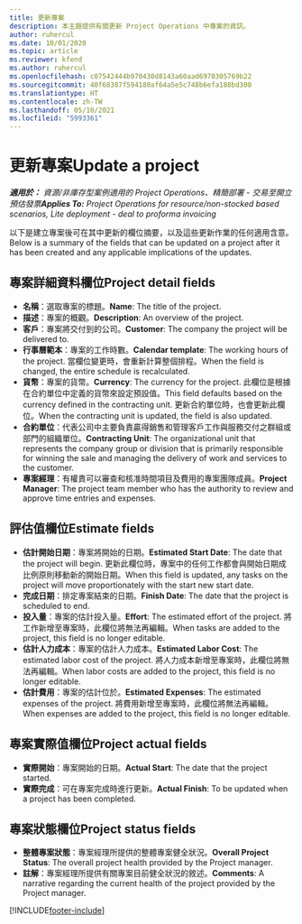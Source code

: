 ```yaml
---
title: 更新專案
description: 本主題提供有關更新 Project Operations 中專案的資訊。
author: ruhercul
ms.date: 10/01/2020
ms.topic: article
ms.reviewer: kfend
ms.author: ruhercul
ms.openlocfilehash: c07542444b970430d8143a60aad6970305769b22
ms.sourcegitcommit: 40f68387f594180af64a5e5c748b6efa188bd300
ms.translationtype: HT
ms.contentlocale: zh-TW
ms.lasthandoff: 05/10/2021
ms.locfileid: "5993361"
---
```

# <a name="update-a-project"></a><span data-ttu-id="3364e-103">更新專案</span><span class="sxs-lookup"><span data-stu-id="3364e-103">Update a project</span></span>

<span data-ttu-id="3364e-104">_**適用於：** 資源/非庫存型案例適用的 Project Operations、精簡部署 - 交易至開立預估發票_</span><span class="sxs-lookup"><span data-stu-id="3364e-104">_**Applies To:** Project Operations for resource/non-stocked based scenarios, Lite deployment - deal to proforma invoicing_</span></span>

<span data-ttu-id="3364e-105">以下是建立專案後可在其中更新的欄位摘要，以及這些更新作業的任何適用含意。</span><span class="sxs-lookup"><span data-stu-id="3364e-105">Below is a summary of the fields that can be updated on a project after it has been created and any applicable implications of the updates.</span></span>

## <a name="project-detail-fields"></a><span data-ttu-id="3364e-106">專案詳細資料欄位</span><span class="sxs-lookup"><span data-stu-id="3364e-106">Project detail fields</span></span>

- <span data-ttu-id="3364e-107">**名稱**：選取專案的標題。</span><span class="sxs-lookup"><span data-stu-id="3364e-107">**Name**: The title of the project.</span></span>
- <span data-ttu-id="3364e-108">**描述**：專案的概觀。</span><span class="sxs-lookup"><span data-stu-id="3364e-108">**Description**: An overview of the project.</span></span>
- <span data-ttu-id="3364e-109">**客戶**：專案將交付到的公司。</span><span class="sxs-lookup"><span data-stu-id="3364e-109">**Customer**: The company the project will be delivered to.</span></span>
- <span data-ttu-id="3364e-110">**行事曆範本**：專案的工作時數。</span><span class="sxs-lookup"><span data-stu-id="3364e-110">**Calendar template**: The working hours of the project.</span></span> <span data-ttu-id="3364e-111">當欄位變更時，會重新計算整個排程。</span><span class="sxs-lookup"><span data-stu-id="3364e-111">When the field is changed, the entire schedule is recalculated.</span></span>
- <span data-ttu-id="3364e-112">**貨幣**：專案的貨幣。</span><span class="sxs-lookup"><span data-stu-id="3364e-112">**Currency**: The currency for the project.</span></span> <span data-ttu-id="3364e-113">此欄位是根據在合約單位中定義的貨幣來設定預設值。</span><span class="sxs-lookup"><span data-stu-id="3364e-113">This field defaults based on the currency defined in the contracting unit.</span></span> <span data-ttu-id="3364e-114">更新合約單位時，也會更新此欄位。</span><span class="sxs-lookup"><span data-stu-id="3364e-114">When the contracting unit is updated, the field is also updated.</span></span>
- <span data-ttu-id="3364e-115">**合約單位**：代表公司中主要負責贏得銷售和管理客戶工作與服務交付之群組或部門的組織單位。</span><span class="sxs-lookup"><span data-stu-id="3364e-115">**Contracting Unit**: The organizational unit that represents the company group or division that is primarily responsible for winning the sale and managing the delivery of work and services to the customer.</span></span> 
- <span data-ttu-id="3364e-116">**專案經理**：有權責可以審查和核准時間項目及費用的專案團隊成員。</span><span class="sxs-lookup"><span data-stu-id="3364e-116">**Project Manager**: The project team member who has the authority to review and approve time entries and expenses.</span></span>

## <a name="estimate-fields"></a><span data-ttu-id="3364e-117">評估值欄位</span><span class="sxs-lookup"><span data-stu-id="3364e-117">Estimate fields</span></span>

- <span data-ttu-id="3364e-118">**估計開始日期**：專案將開始的日期。</span><span class="sxs-lookup"><span data-stu-id="3364e-118">**Estimated Start Date**: The date that the project will begin.</span></span> <span data-ttu-id="3364e-119">更新此欄位時，專案中的任何工作都會與開始日期成比例原則移動新的開始日期。</span><span class="sxs-lookup"><span data-stu-id="3364e-119">When this field is updated, any tasks on the project will move proportionately with the start new start date.</span></span>
- <span data-ttu-id="3364e-120">**完成日期**：排定專案結束的日期。</span><span class="sxs-lookup"><span data-stu-id="3364e-120">**Finish Date**: The date that the project is scheduled to end.</span></span>
- <span data-ttu-id="3364e-121">**投入量**：專案的估計投入量。</span><span class="sxs-lookup"><span data-stu-id="3364e-121">**Effort**: The estimated effort of the project.</span></span> <span data-ttu-id="3364e-122">將工作新增至專案時，此欄位將無法再編輯。</span><span class="sxs-lookup"><span data-stu-id="3364e-122">When tasks are added to the project, this field is no longer editable.</span></span>
- <span data-ttu-id="3364e-123">**估計人力成本**：專案的估計人力成本。</span><span class="sxs-lookup"><span data-stu-id="3364e-123">**Estimated Labor Cost**: The estimated labor cost of the project.</span></span> <span data-ttu-id="3364e-124">將人力成本新增至專案時，此欄位將無法再編輯。</span><span class="sxs-lookup"><span data-stu-id="3364e-124">When labor costs are added to the project, this field is no longer editable.</span></span>
- <span data-ttu-id="3364e-125">**估計費用**：專案的估計位於。</span><span class="sxs-lookup"><span data-stu-id="3364e-125">**Estimated Expenses**: The estimated expenses of the project.</span></span> <span data-ttu-id="3364e-126">將費用新增至專案時，此欄位將無法再編輯。</span><span class="sxs-lookup"><span data-stu-id="3364e-126">When expenses are added to the project, this field is no longer editable.</span></span>

## <a name="project-actual-fields"></a><span data-ttu-id="3364e-127">專案實際值欄位</span><span class="sxs-lookup"><span data-stu-id="3364e-127">Project actual fields</span></span>
- <span data-ttu-id="3364e-128">**實際開始**：專案開始的日期。</span><span class="sxs-lookup"><span data-stu-id="3364e-128">**Actual Start**: The date that the project started.</span></span>
- <span data-ttu-id="3364e-129">**實際完成**：可在專案完成時進行更新。</span><span class="sxs-lookup"><span data-stu-id="3364e-129">**Actual Finish**: To be updated when a project has been completed.</span></span>

## <a name="project-status-fields"></a><span data-ttu-id="3364e-130">專案狀態欄位</span><span class="sxs-lookup"><span data-stu-id="3364e-130">Project status fields</span></span>

- <span data-ttu-id="3364e-131">**整體專案狀態**：專案經理所提供的整體專案健全狀況。</span><span class="sxs-lookup"><span data-stu-id="3364e-131">**Overall Project Status**: The overall project health provided by the Project manager.</span></span>
- <span data-ttu-id="3364e-132">**註解**：專案經理所提供有關專案目前健全狀況的敘述。</span><span class="sxs-lookup"><span data-stu-id="3364e-132">**Comments**: A narrative regarding the current health of the project provided by the Project manager.</span></span>



[!INCLUDE[footer-include](../includes/footer-banner.md)]
